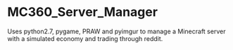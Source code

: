 MC360_Server_Manager
====================

Uses python2.7, pygame, PRAW and pyimgur to manage a Minecraft server with a simulated economy and trading through reddit.
